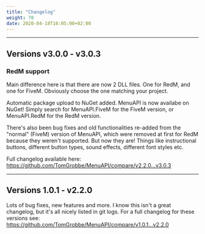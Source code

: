 ```yaml
---
title: "Changelog"
weight: 70
date: 2020-04-18T16:05:00+02:00
---
```


---------------

## Versions v3.0.0 - v3.0.3
### RedM support

Main difference here is that there are now 2 DLL files. One for RedM, and one for FiveM. Obviously choose the one matching your project.

Automatic package upload to NuGet added. MenuAPI is now availabe on NuGet! Simply search for MenuAPI.FiveM for the FiveM version, or MenuAPI.RedM for the RedM version.

There's also been bug fixes and old functionalities re-added from the "normal" (FiveM) version of MenuAPI, which were removed at first for RedM because they weren't supported. But now they are! Things like instructional buttons, different button types, sound effects, different font styles etc.

Full changelog available here: https://github.com/TomGrobbe/MenuAPI/compare/v2.2.0...v3.0.3


---------------

## Versions 1.0.1 - v2.2.0
Lots of bug fixes, new features and more. I know this isn't a great changelog, but it's all nicely listed in git logs.
For a full changelog for these versions see: https://github.com/TomGrobbe/MenuAPI/compare/v1.0.1...v2.2.0


